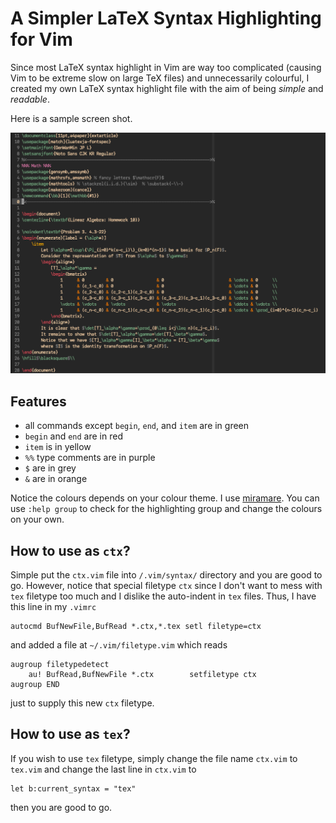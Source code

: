 # A Simpler LaTeX Syntax Highlighting for Vim

Since most LaTeX syntax highlight in Vim are way too complicated (causing Vim
to be extreme slow on large TeX files) and unnecessarily colourful, I created
my own LaTeX syntax highlight file with the aim of being _simple_ and _readable_.

Here is a sample screen shot. 

![sample shot](sample.png)

## Features

* all commands except `begin`, `end`, and `item` are in green
* `begin` and `end` are in red
* `item` is in yellow
* `%%` type comments are in purple
* `$` are in grey
* `&` are in orange

Notice the colours depends on your colour theme.
I use [miramare](https://github.com/franbach/miramare).
You can use `:help group` to check for the highlighting group and change 
the colours on your own.

## How to use as `ctx`?

Simple put the `ctx.vim` file into `/.vim/syntax/` directory and you are good
to go.  However, notice that special filetype `ctx` since I don't want to mess
with `tex` filetype too much and I dislike the auto-indent in `tex` files.
Thus, I have this line in my `.vimrc`
```{vi}
autocmd BufNewFile,BufRead *.ctx,*.tex setl filetype=ctx
```
and added a file at `~/.vim/filetype.vim` which reads
```{vi}
augroup filetypedetect
	au! BufRead,BufNewFile *.ctx		setfiletype ctx
augroup END
```
just to supply this new `ctx` filetype.

## How to use as `tex`?

If you wish to use `tex` filetype, simply change the file name `ctx.vim` to
`tex.vim` and change the last line in `ctx.vim` to
```{vi}
let b:current_syntax = "tex"
```
then you are good to go.
